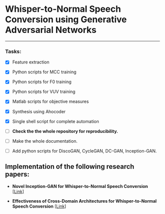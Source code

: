 # Whisper-to-Normal Speech Conversion using Generative Adversarial Networks
____ 


### Tasks:

- [x] Feature extraction
- [x] Python scripts for MCC training
- [x] Python scripts for F0 training
- [x] Python scripts for VUV training
- [x] Matlab scripts for objective measures
- [x] Synthesis using Ahocoder
- [x] Single shell script for complete automation
- [ ] **Check the the whole repository for reproducibility.**
- [ ] Make the whole documentation.
- [ ] Add python scripts for DiscoGAN, CycleGAN, DC-GAN, Inception-GAN.


## Implementation of the following research papers: 

- **Novel Inception-GAN for Whisper-to-Normal Speech Conversion** [[Link]](https://www.isca-speech.org/archive/SSW_2019/abstracts/SSW10_P_1-9.html) 

- **Effectiveness of Cross-Domain Architectures for Whisper-to-Normal Speech Conversion** [[Link]](https://ieeexplore.ieee.org/abstract/document/8902961)
